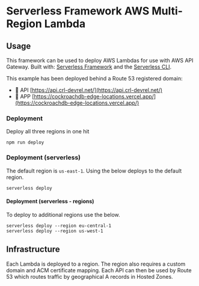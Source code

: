 # Serverless Framework AWS Multi-Region Lambda

## Usage

This framework can be used to deploy AWS Lambdas for use with AWS API Gateway. Built with: [Serverless Framework](https://www.serverless.com/framework/docs) and the [Serverless CLI](https://www.serverless.com/framework/docs/getting-started).

This example has been deployed behind a Route 53 registered domain:

- 🚀 API [https://api.crl-devrel.net/](https://api.crl-devrel.net/)
- 🚀 APP [https://cockroachdb-edge-locations.vercel.app/](https://cockroachdb-edge-locations.vercel.app/)

### Deployment

Deploy all three regions in one hit

```
npm run deploy

```

### Deployment (serverless)

The default region is `us-east-1`. Using the below deploys to the default region.

```shell
serverless deploy
```

#### Deployment (serverless - regions)

To deploy to additional regions use the below.

```shell
serverless deploy --region eu-central-1
serverless deploy --region us-west-1

```

## Infrastructure

Each Lambda is deployed to a region. The region also requires a custom domain and ACM certificate mapping. Each API can then be used by Route 53 which routes traffic by geographical A records in Hosted Zones.
